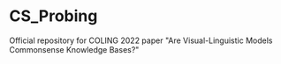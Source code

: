 # CS_Probing
Official repository for COLING 2022 paper "Are Visual-Linguistic Models Commonsense Knowledge Bases?"
